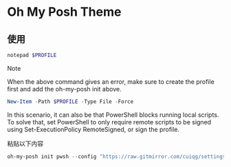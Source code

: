 # Oh My Posh Theme

## 使用

```powershell
notepad $PROFILE
```

> [!NOTE]
> When the above command gives an error, make sure to create the profile first and add the oh-my-posh init above.
> ```powershell
> New-Item -Path $PROFILE -Type File -Force
> ```
> In this scenario, it can also be that PowerShell blocks running local scripts. To solve that, set PowerShell to only require remote scripts to be
> signed using Set-ExecutionPolicy RemoteSigned, or sign the profile.
>

粘贴以下内容

```powershell
oh-my-posh init pwsh --config "https://raw.gitmirror.com/cuiqg/settings/refs/heads/main/ohmyposh/theme.omp.json" | Invoke-Expression
```
